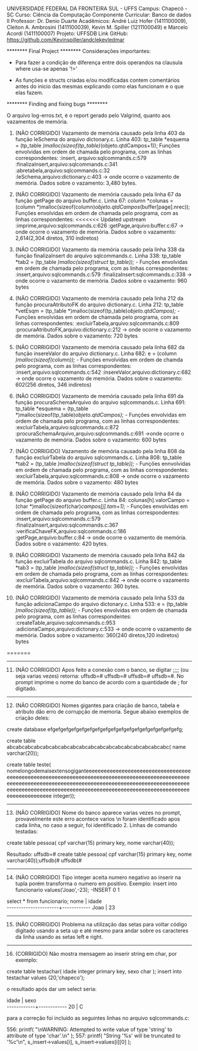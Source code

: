 UNIVERSIDADE FEDERAL DA FRONTEIRA SUL - UFFS
Campus: Chapecó - SC
Curso: Ciência da Computação
Componente Curricular: Banco de dados II
Professor: Dr. Denio Duarte
Acadêmicos: André Luiz Hofer (1411100009), Cleiton A. Ambrosini (1411100039), Kevin M. Spiller (1211100049) e Marcelo Acordi (1411100007)
Projeto: UFFSDB
Link GitHub: https://github.com/Kevinspiller/andclekevledmar

******** Final Project ********
Considerações importantes:

- Para fazer a condição de diferença entre dois operandos na clausula where usa-se apenas '!='

- As funções e structs criadas e/ou modificadas contem comentários antes do inicio das mesmas explicando como
elas funcionam e o que elas fazem.

******** Finding and fixing bugs ********

  O arquivo log-erros.txt, é o report gerado pelo Valgrind, quanto aos vazamentos de memória.

1) (NÃO CORRIGIDO) Vazamento de memória causado pela linha 403 da função leSchema do arquivo dictonary.c.
Linha 403:   tp_table *esquema = (tp_table *)malloc(sizeof(tp_table)*(objeto.qtdCampos+1));
Funções envolvidas em ordem de chamada pelo programa, com as linhas correspondentes:
:insert, arquivo:sqlcommands.c:579
:finalizaInsert,arquivo:sqlcommands.c:341
:abretabela,arquivo:sqlcommands.c:32
:leSchema,arquivo:dictionary.c:403 -> onde ocorre o vazamento de memória.
Dados sobre o vazamento: 3,480 bytes.

2) (NÃO CORRIGIDO) Vazamento de memória causado pela linha 67 da função getPage do arquivo buffer.c.
Linha 67: column *colunas = (column *)malloc(sizeof(column)*objeto.qtdCampos*(buffer[page].nrec));
Funções envolvidas em ordem de chamada pelo programa, com as linhas correspondentes:
<<<<<<< Updated upstream
:imprime,arquivo:sqlcommands.c:626
:getPage,arquivo:buffer.c:67 -> onde ocorre o vazamento de memória.
Dados sobre o vazamento: 2,614(2,304 diretos, 310 indiretos)

3) (NÃO CORRIGIDO) Vazamento da memória causado pela linha 338 da função finalizaInsert do arquivo sqlcommands.c.
Linha 338:  tp_table *tab2 = (tp_table *)malloc(sizeof(struct tp_table));   -*
Funções envolvidas em ordem de chamada pelo programa, com as linhas correspondentes:
:insert,arquivo:sqlcommands.c:579
:finalizaInsert:sqlcommands.c:338 -> onde ocorre o vazamento de memória.
Dados sobre o vazamento: 960 bytes

4) (NÃO CORRIGIDO) Vazamento de memória causado pela linha 212 da função procuraAtributoFK do arquivo dictionary.c.
Linha 212: tp_table *vetEsqm = (tp_table *)malloc(sizeof(tp_table)*objeto.qtdCampos); -*
Funções envolvidas em ordem de chamada pelo programa, com as linhas correspondentes:
:excluirTabela,arquivo:sqlcommands.c:809
:procuraAtributoFK,arquivo:dictionary.c:212 -> onde ocorre o vazamento de memória.
Dados sobre o vazamento: 720 bytes

5) (NÃO CORRIGIDO) Vazamento de memória causado pela linha 682 da função insereValor do arquivo dictionary.c.
Linha 682: e = (column *)malloc(sizeof(column)); -*
Funções envolvidas em ordem de chamda pelo programa, com as linhas correspondentes:
:insert,arquivo:sqlcommands.c:542
:insereValor,arquivo:dictionary.c:682 -> onde ocorre o vazamento de memória.
Dados sobre o vazamento: 602(256 diretos, 346 indiretos)

6) (NÃO CORRIGIDO) Vazamento de memória causado pela linha 691 da função procuraSchemaArquivo do arquivo sqlcommands.c.
Linha 691: tp_table *esquema = (tp_table *)malloc(sizeof(tp_table)*objeto.qtdCampos); -*
Funções envolvidas em ordem de chamada pelo programa, com as linhas correspondentes:
:excluirTabela,arquivo:sqlcommands.c:872
:procuraSchemaArquivo,arquivo:sqlcommands.c:691 ->onde ocorre o vazamento de memória.
Dados sobre o vazamento: 600 bytes

7) (NÃO CORRIGIDO) Vazamento de memória causado pela linha 808 da função excluirTabela do arquivo sqlcommands.c.
Linha 808:   tp_table *tab2 = (tp_table *)malloc(sizeof(struct tp_table)); -*
Funções ennvolvidas em ordem de chamada pelo programa, com as linhas correspondentes:
:excluirTabela,arquivo:sqlcommands.c:808 -> onde ocorre o vazamento de memória.
Dados sobre o vazamento: 480 bytes

8) (NÃO CORRIGIDO) Vazamento de memória causado pela linha 84 da função getPage do arquivo buffer.c.
Linha 84: colunas[h].valorCampo = (char *)malloc(sizeof(char)*campos[j].tam+1); -*
Funções envolvidas em ordem de chamada pelo programa, com as linhas correspondentes:
:insert,arquivo:sqlcommands.c:579
:finalizaInsert,arquivo:sqlcommands.c:367
:verificaChaveFK,arquivo:sqlcommands.c:186
:getPage,arquivo:buffer.c:84 -> onde ocorre o vazamento de memória.
Dados sobre o vazamento: 420 bytes.

9) (NÃO CORRIGIDO) Vazamento de memória causado pela linha 842 da função excluirTabela do arquivo sqlcommands.c.
Linha 842:   tp_table *tab3 = (tp_table *)malloc(sizeof(struct tp_table)); -*
Funções envolvidas em ordem de chamada pelo programa, com as linhas correspondentes:
:excluirTabela,arquivo:sqlcommands.c:842 -> onde ocorre o vazamento de memória.
Dados sobre o vazamento: 360 bytes.

10) (NÃO CORRIGIDO) Vazamento de memória causado pela linha 533 da função adicionaCampo do arquivo dictonary.c.
Linha 533: e = (tp_table *)malloc(sizeof(tp_table)); -*
Funções envolvidas em ordem de chamada pelo programa, com as linhas correspondentes:
:createTable,arquivo:sqlcommands.c:953
:adicionaCampo,arquivo:dictonary.c:533 -> onde ocorre o vazamento de memória.
Dados sobre o vazamento: 360(240 diretos,120 indiretos) bytes

=======

-----------------------------------------------------------------------------------------------
11) (NÃO CORRIGIDO) Apos feito a conexão com o banco, se digitar ;;;; (ou seja varias vezes) retorna: uffsdb=# uffsdb=# uffsdb=# uffsdb=#. No prompt imprime o nome do banco de acordo com a quantidade de ; for digitado.

--------------------------------------------------------------------------------------------------------------------------------------------

12) (NÃO CORRIGIDO) Nomes gigantes para criação de banco, tabela e atributo dão erro de corrupção de memoria. Segue abaixo exemplos de criação deles:

create database efgefgefgefgefgefgefgefgefgefgefgefgefgefgefgefgefg;

create table abcabcabcabcabcabcabcabcabcabcabcabcabcabcabcabcabcabc(
name varchar(20));

create table teste(
nomelongodemaisextensogiganteeeeeeeeeeeeeeeeeeeeeeeeeeeeeeeeeeeeeeeeeeeeeeeeeeeeeeeeeeeeeeeeeeeeeeeeeeeeeeeeeeeeeeeeeeeeeeeeeeeeeeeeeeeeeeeeeeeeeeeeeeeeeeeeeeeeeeeeeeeeeeeeeeeeeeeeeeeeeeeeeeeeeeeeeeeeeeeeeeeeeeeeeeeeeeeeeeeeeeeeeeeeeeeeeeeeeeeeeeeeeeeeeeeeeeeee integer));

---------------------------------------------------------------------------------------------------------------------------------------------------------------------------------------------------------------------------------------------------------------------

13) (NÃO CORRIGIDO) Nome do banco aparece varias vezes no prompt, provavelmente este erro acontece varios \n foram identificado apos cada linha, no caso a seguir, foi identificado 2.
Linhas de comando testadas:

create table pessoa(
cpf varchar(15) primary key,
nome varchar(40));

Resultado:
uffsdb=# create table pessoa(
cpf varchar(15) primary key,
nome varchar(40));uffsdb(# uffsdb(#

------------------------------------------------------------------------

14) (NÃO CORRIGIDO) Tipo integer aceita numero negativo ao inserir na tupla porém transforma o numero em positivo. Exemplo:
insert into funcionario values('Joao',-23);
-INSERT 0 1

 select * from funcionario;
 nome                 | idade      
----------------------+------------
 Joao                 | 23  

------------------------------------------------------------------
15) (NÃO CORRIGIDO) Problema na utilização das setas para voltar código digitado usando a seta up e até mesmo para andar sobre os caracteres da linha usando as setas left e right.

--------------------------------------------------------------------
16) (CORRIGIDO) Não mostra mensagem ao inserir string em char, por exemplo:

create table testachar( idade integer primary key, sexo char );
insert into testachar values (20,'chapeco');

o resultado após dar um select seria:

idade       | sexo      
------------+------------
 20         | C   

 para a correção foi incluido as seguintes linhas no arquivo sqlcommands.c:

556:	printf( "\nWARNING: Attempted to write value of type \'string\' to attribute of type \'char\'.\n" );
557:	printf( "String \'%s\' will be truncated to \'%c\'\n", s_insert->values[i], s_insert->values[i][0] );
